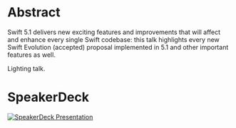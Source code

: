 # Abstract
Swift 5.1 delivers new exciting features and improvements that will affect and enhance every single Swift codebase: 
this talk highlights every new Swift Evolution (accepted) proposal implemented in 5.1 and other important features as well.

Lighting talk.

# SpeakerDeck
[![SpeakerDeck Presentation](https://speakerd.s3.amazonaws.com/presentations/0133d98d4d9246e9808fa5dae8ce724c/slide_0.jpg?520397)](https://speakerdeck.com/zntfdr/whats-new-in-swift-5-dot-1)